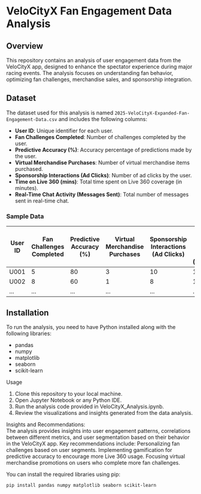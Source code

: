 # VeloCityX Fan Engagement Data Analysis

## Overview

This repository contains an analysis of user engagement data from the VeloCityX app, designed to enhance the spectator experience during major racing events. The analysis focuses on understanding fan behavior, optimizing fan challenges, merchandise sales, and sponsorship integration.

## Dataset

The dataset used for this analysis is named `2025-VeloCityX-Expanded-Fan-Engagement-Data.csv` and includes the following columns:

- **User ID**: Unique identifier for each user.
- **Fan Challenges Completed**: Number of challenges completed by the user.
- **Predictive Accuracy (%)**: Accuracy percentage of predictions made by the user.
- **Virtual Merchandise Purchases**: Number of virtual merchandise items purchased.
- **Sponsorship Interactions (Ad Clicks)**: Number of ad clicks by the user.
- **Time on Live 360 (mins)**: Total time spent on Live 360 coverage (in minutes).
- **Real-Time Chat Activity (Messages Sent)**: Total number of messages sent in real-time chat.

### Sample Data

| User ID | Fan Challenges Completed | Predictive Accuracy (%) | Virtual Merchandise Purchases | Sponsorship Interactions (Ad Clicks) | Time on Live 360 (mins) | Real-Time Chat Activity (Messages Sent) |
|---------|--------------------------|-------------------------|------------------------------|--------------------------------------|--------------------------|-----------------------------------------|
| U001    | 5                        | 80                      | 3                            | 10                                   | 120                      | 20                                      |
| U002    | 8                        | 60                      | 1                            | 8                                    | 100                      | 35                                      |
| ...     | ...                      | ...                     | ...                          | ...                                  | ...                      | ...                                     |

## Installation

To run the analysis, you need to have Python installed along with the following libraries:

- pandas
- numpy
- matplotlib
- seaborn
- scikit-learn

Usage
1. Clone this repository to your local machine.
2. Open Jupyter Notebook or any Python IDE.
3. Run the analysis code provided in VeloCityX_Analysis.ipynb.
4. Review the visualizations and insights generated from the data analysis.

Insights and Recommendations:      
The analysis provides insights into user engagement patterns, correlations between different metrics, and user segmentation based on their behavior in the VeloCityX app. Key recommendations include:
Personalizing fan challenges based on user segments.
Implementing gamification for predictive accuracy to encourage more Live 360 usage.
Focusing virtual merchandise promotions on users who complete more fan challenges.


You can install the required libraries using pip:

```bash
pip install pandas numpy matplotlib seaborn scikit-learn


